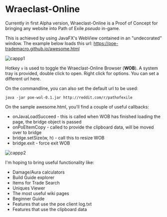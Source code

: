 # Wraeclast-Online
Currently in first Alpha version, 
Wraeclast-Online is a Proof of Concept for bringing any website into Path of Exile _pseudo_ in-game.

This is achieved by using JavaFX's WebView contained in an "undecorated" window.
The example below loads this url: https://poe-trademacro.github.io/awesome.html


![cappp1](https://cloud.githubusercontent.com/assets/75921/19652016/c72baec2-9a41-11e6-8721-e8a3cb4b10c5.jpg)

Hotkey `v` is used to toggle the Wraeclast-Online Browser (**WOB**). A system tray is provided, double click to open. Right click for options.
You can set a different url here.

On the commandline, you can also set the default url to be used:

    java -jar poe-wol-0.1.jar http://reddit.com/r/pathofexile
    
On the sample awesome.html, you'll find a couple of useful callbacks:
 
 * onJavaLoadSucceed - this is called when WOB has finished loading the page, the bridge object is passed
 * onPoEItemCopy - called to provide the clipboard data, will be moved over to bridge
 * bridge.setSize(w, h) - call this to resize WOB
 * bridge.exit - force exit WOB

![cappp2](https://cloud.githubusercontent.com/assets/75921/19652015/c72a8a06-9a41-11e6-8be9-214a9454cfe2.jpg)

I'm hoping to bring useful functionality like:
 
  * Damage/Aura calculators
  * Build Guide explorer
  * Items for Trade Search
  * Uniques Viewer
  * The most useful wiki pages
  * Beginner Guide
  * Features that use the poe client log.txt
  * Features that use the clipboard data

